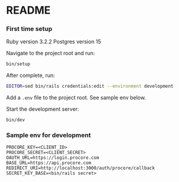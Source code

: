 # README

### First time setup

Ruby version 3.2.2
Postgres version 15

Navigate to the project root and run:

```bash
bin/setup
```

After complete, run:

```bash
EDITOR=sed bin/rails credentials:edit --environment development
```

Add a `.env` file to the project root. See sample env below.

Start the development server:

```bash
bin/dev
```

### Sample env for development

```text
PROCORE_KEY=<CLIENT_ID>
PROCORE_SECRET=<CLIENT_SECRET>
OAUTH_URL=https://login.procore.com
BASE_URL=https://api.procore.com
REDIRECT_URI=http://localhost:3000/auth/procore/callback
SECRET_KEY_BASE=<bin/rails secret>
```
